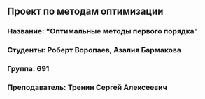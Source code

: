 ## Проект по методам оптимизации

### Название: "Оптимальные методы первого порядка"

### Студенты: Роберт Воропаев, Азалия Бармакова

### Группа: 691

### Преподаватель: Тренин Сергей Алексеевич
